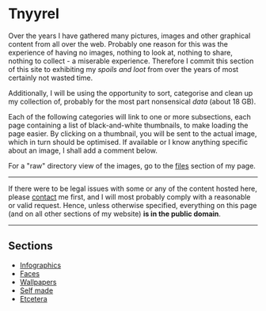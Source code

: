 # Tnyyrel

Over the years I have gathered many pictures, images and other graphical content
from all over the web. Probably one reason for this was the experience of having
no images, nothing to look at, nothing to share, nothing to collect - a
miserable experience. Therefore I commit this section of this site to exhibiting
my _spoils and loot_ from over the years of most certainly not wasted time.

Additionally, I will be using the opportunity to sort, categorise and clean up
my collection of, probably for the most part nonsensical _data_ (about 18 GB).

Each of the following categories will link to one or more subsections, each page
containing a list of black-and-white thumbnails, to make loading the page
easier. By clicking on a thumbnail, you will be sent to the actual image, which
in turn should be optimised. If available or I know anything specific about an
image, I shall add a comment below.

For a "raw" directory view of the images, go to the [files](/~phi/files/img/)
section of my page.

---

If there were to be legal issues with some or any of the content hosted here,
please [contact](/~phi/#contact) me first, and I will most probably comply with
a reasonable or valid request. Hence, unless otherwise specified, everything on
this page (and on all other sections of my website) **is in the public domain**.

---

## Sections

- [Infographics](./infog.html)
- [Faces](./faces.html)
- [Wallpapers](./wallp.html)
- [Self made](./selfm.html)
- [Etcetera](./etc.html)
